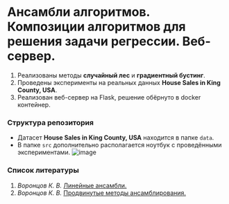 # Ансамбли алгоритмов. Композиции алгоритмов для решения задачи регрессии. Веб-сервер.

1. Реализованы методы **случайный лес** и **градиентный бустинг**.
2. Проведены эксперименты на реальных данных **House Sales in King County, USA**.
3. Реализован веб-сервер на Flask, решение обёрнуто в docker контейнер.

### Структура репозитория
* Датасет **House Sales in King County, USA** находится в папке `data`.  
* В папке `src` дополнительно располагается ноутбук с проведёнными экспериментами.
![image](https://user-images.githubusercontent.com/90242691/156245170-a6606bab-bb1e-45fe-a3f2-83b57ed67759.png)

### Список литературы
1. *Воронцов К. В.* [Линейные ансамбли.](http://www.machinelearning.ru/wiki/images/3/3a/Voron-ML-Compositions1-slides.pdf)
2. *Воронцов К. В.* [Продвинутые методы ансамблирования.](http://www.machinelearning.ru/wiki/images/2/21/Voron-ML-Compositions-slides2.pdf)
